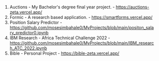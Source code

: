 1. Auctions - My Bachelor's degree final year project. - https://auctions-zeta.vercel.app/
2. Formic - A research based application. - https://smartforms.vercel.app/
3. Position Salary Predictor -https://github.com/mosesimbahale0/MyProjects/blob/main/positon_salary_predictor0.ipynb 
4. IBM Research - Africa Technical Challenge 2022 - https://github.com/mosesimbahale0/MyProjects/blob/main/IBM_research_ATC_2022.ipynb
5.  Bible - Personal Project - https://bible-zeta.vercel.app/

   
